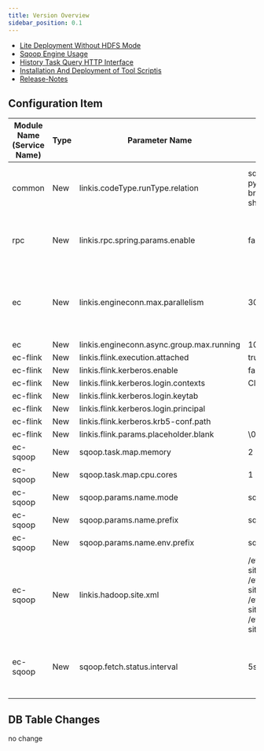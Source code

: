 ```yaml
---
title: Version Overview
sidebar_position: 0.1
---
```


- [Lite Deployment Without HDFS Mode](/deployment/deploy_linkis_without_hdfs.md)
- [Sqoop Engine Usage](/engine_usage/sqoop.md)
- [History Task Query HTTP Interface](/api/http/jobhistory-api.md)
- [Installation And Deployment of Tool Scriptis](/deployment/linkis_scriptis_install.md)
- [Release-Notes](/download/release-notes-1.1.2)

## Configuration Item 


| Module Name (Service Name) | Type | Parameter Name | Default Value | Description |
| ----------- | ----- | -------------------------------------------------------- | ---------------- | ------------------------------------------------------- |
|common | New |linkis.codeType.runType.relation | sql=>sql\|hql\|jdbc\|hive\|psql\|fql,<br/>python=>python\|py\|pyspark,< br/>java=>java,scala=>scala,<br/>shell=>sh\|shell |mapping relationship between codeType and runType|
|rpc | New | linkis.rpc.spring.params.enable | false | Controls the ribbon mode parameter switch of the RPC module|
|ec | New | linkis.engineconn.max.parallelism |300 | Asynchronous execution supports setting the number of concurrent job groups |
|ec | New | linkis.engineconn.async.group.max.running | 10| |
|ec-flink | New | linkis.flink.execution.attached | true| |
|ec-flink | New | linkis.flink.kerberos.enable | false| |
|ec-flink | New | linkis.flink.kerberos.login.contexts | Client,KafkaClient| |
|ec-flink | New | linkis.flink.kerberos.login.keytab | | |
|ec-flink | New | linkis.flink.kerberos.login.principal | | |
|ec-flink | New | linkis.flink.kerberos.krb5-conf.path | | |
|ec-flink | New | linkis.flink.params.placeholder.blank | \\0x001| |
|ec-sqoop | New | sqoop.task.map.memory | 2| |
|ec-sqoop | New | sqoop.task.map.cpu.cores | 1| |
|ec-sqoop | New | sqoop.params.name.mode | sqoop.mode| |
|ec-sqoop | New | sqoop.params.name.prefix | sqoop.args.| |
|ec-sqoop | New | sqoop.params.name.env.prefix |sqoop.env.| |
|ec-sqoop | New | linkis.hadoop.site.xml |/etc/hadoop/conf/core-site.xml;<br/>/etc/hadoop/conf/hdfs- site.xml;<br/>/etc/hadoop/conf/yarn-site.xml;<br/>/etc/hadoop/conf/mapred-site.xml| set sqoop to load hadoop parameter file location|
|ec-sqoop | New | sqoop.fetch.status.interval |5s| Sets the interval for obtaining sqoop execution status |

## DB Table Changes
no change